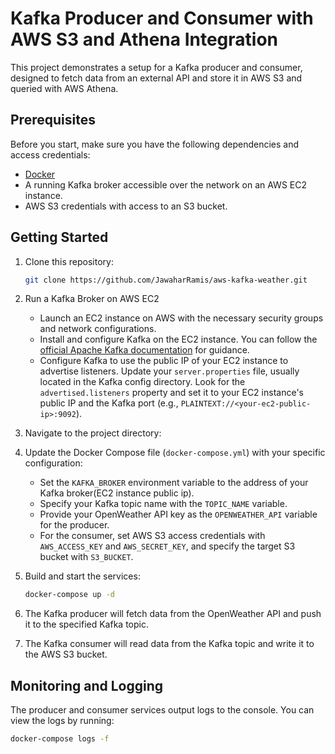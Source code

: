 # Kafka Producer and Consumer with AWS S3 and Athena Integration

This project demonstrates a setup for a Kafka producer and consumer, designed to fetch data from an external API and store it in AWS S3 and queried with AWS Athena.

## Prerequisites

Before you start, make sure you have the following dependencies and access credentials:

- [Docker](https://www.docker.com/get-started)
- A running Kafka broker accessible over the network on an AWS EC2 instance.
- AWS S3 credentials with access to an S3 bucket.

## Getting Started

1. Clone this repository:

   ```bash
   git clone https://github.com/JawaharRamis/aws-kafka-weather.git
   ```

2. Run a Kafka Broker on AWS EC2
   - Launch an EC2 instance on AWS with the necessary security groups and network configurations.
   - Install and configure Kafka on the EC2 instance. You can follow the [official Apache Kafka documentation](https://kafka.apache.org/quickstart) for guidance.
   - Configure Kafka to use the public IP of your EC2 instance to advertise listeners. Update your `server.properties` file, usually located in the Kafka config directory. Look for the `advertised.listeners` property and set it to your EC2 instance's public IP and the Kafka port (e.g., `PLAINTEXT://<your-ec2-public-ip>:9092`).

     
3. Navigate to the project directory:


4. Update the Docker Compose file (`docker-compose.yml`) with your specific configuration:

   - Set the `KAFKA_BROKER` environment variable to the address of your Kafka broker(EC2 instance public ip).
   - Specify your Kafka topic name with the `TOPIC_NAME` variable.
   - Provide your OpenWeather API key as the `OPENWEATHER_API` variable for the producer.
   - For the consumer, set AWS S3 access credentials with `AWS_ACCESS_KEY` and `AWS_SECRET_KEY`, and specify the target S3 bucket with `S3_BUCKET`.

5. Build and start the services:

   ```bash
   docker-compose up -d
   ```

6. The Kafka producer will fetch data from the OpenWeather API and push it to the specified Kafka topic.

7. The Kafka consumer will read data from the Kafka topic and write it to the AWS S3 bucket.

## Monitoring and Logging

The producer and consumer services output logs to the console. You can view the logs by running:

```bash
docker-compose logs -f
```
